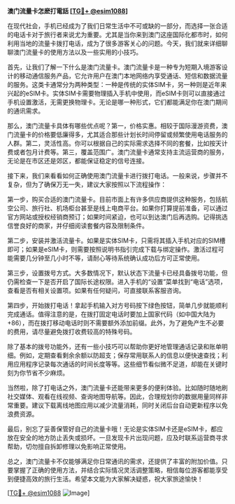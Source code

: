 **澳门流量卡怎麽打電話 [[TG💪+ @esim1088](https://t.me/s/esim1088)]**

在现代社会，手机已经成为了我们日常生活中不可或缺的一部分，而选择一张合适的电话卡对于旅行者来说尤为重要。尤其是当你来到澳门这座国际化都市时，如何利用当地的流量卡拨打电话，成为了很多游客关心的问题。今天，我们就来详细聊聊澳门流量卡的使用方法以及一些实用的小技巧。

首先，让我们了解一下什么是澳门流量卡。澳门流量卡是一种专为短期入境游客设计的移动通信服务产品，它允许用户在澳门本地网络内享受通话、短信和数据流量的服务。这类卡通常分为两种类型：一种是传统的实体SIM卡，另一种则是近年来兴起的eSIM卡。实体SIM卡需要物理插入手机中使用，而eSIM卡则可以直接通过手机设置激活，无需更换物理卡。无论是哪一种形式，它们都能满足你在澳门期间的通讯需求。

那么，澳门流量卡具体有哪些优点呢？第一，价格实惠。相较于国际漫游资费，澳门流量卡的价格要低廉得多，尤其适合那些计划长时间停留或频繁使用电话服务的人群。第二，灵活性高。你可以根据自己的实际需求选择不同的套餐，比如按天计费或者包月计费等。第三，覆盖范围广。澳门流量卡通常支持主流运营商的服务，无论是在市区还是郊区，都能保证稳定的信号连接。

接下来，我们来看看如何正确使用澳门流量卡进行拨打电话。一般来说，步骤并不复杂，但为了确保万无一失，建议大家按照以下流程操作：

第一步，购买合适的澳门流量卡。目前市面上有许多供应商提供这种服务，包括航空公司、旅行社、机场柜台甚至是线上电商平台。如果你打算提前准备，可以通过官方网站或授权经销商预订；如果时间紧迫，也可以到达澳门后再选购。记得挑选信誉良好的商家，并仔细阅读套餐内容及限制条件。

第二步，安装并激活流量卡。如果是实体SIM卡，只需将其插入手机对应的SIM槽即可；如果是eSIM卡，则需要按照说明书指引完成下载与绑定操作。激活过程可能需要几分钟至几小时不等，请耐心等待系统确认成功后方可正常使用。

第三步，设置拨号方式。大多数情况下，默认状态下流量卡已经具备拨号功能，但仍需检查一下是否开启了国际长途权限。进入手机的“设置”菜单找到“电话”选项，查看是否有相关设置项。如果有任何疑问，可直接联系客服咨询。

第四步，开始拨打电话！拿起手机输入对方号码按下绿色按钮，简单几步就能顺利完成通话。值得注意的是，在拨打固定电话时要加上国家代码（如中国大陆为+86），而在拨打移动电话时则不需要额外添加前缀。此外，为了避免产生不必要的费用，请尽量避免拨打收费较高的特殊号码。

除了基本的拨号功能外，还有一些小技巧可以帮助你更好地管理通话记录和账单明细。例如，定期查看剩余余额以防超支；保存常用联系人的信息以便快速查找；利用应用程序记录每次通话的时间长度等等。这些细节看似微不足道，却能在关键时刻为你节省不少麻烦。

当然啦，除了打电话之外，澳门流量卡还能带来更多的便利体验。比如随时随地刷社交媒体、观看在线视频、查询地图导航等。因此，合理规划你的数据用量同样非常重要。建议下载离线地图应用以减少流量消耗，同时关闭后台自动更新程序以免浪费资源。

最后，别忘了妥善保管好自己的流量卡哦！无论是实体SIM卡还是eSIM卡，都应放在安全的地方防止丢失或损坏。一旦发现卡片出现问题，应及时联系运营商寻求帮助，切勿擅自拆卸修理以免影响正常使用。

总之，澳门流量卡不仅能够满足你日常通讯的需求，还提供了丰富的附加价值。只要掌握了正确的使用方法，并结合实际情况灵活调整策略，相信每位游客都能享受到便捷高效的旅行生活。希望本文能为大家解决疑惑，祝大家旅途愉快！

[[TG💪+ @esim1088](https://t.me/s/esim1088) ![Image](https://i.postimg.cc/4NQfJmqS/Snipaste-2025-05-13-00-14-12.png)]